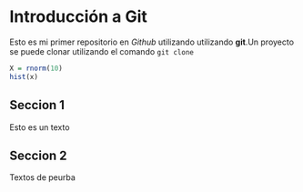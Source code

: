 # Introducción a Git

Esto es mi primer repositorio en *Github* utilizando utilizando **git**.Un proyecto se puede clonar utilizando el comando `git clone`

```r
X = rnorm(10)
hist(x)
```


## Seccion 1

Esto es un texto

## Seccion 2

Textos de peurba 
